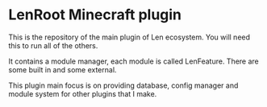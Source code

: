 # LenRoot Minecraft plugin

This is the repository of the main plugin of Len ecosystem. You will need this to run all of the others.

It contains a module manager, each module is called LenFeature. There are some built in and some external.

This plugin main focus is on providing database, config manager and module system for other plugins that I make.

